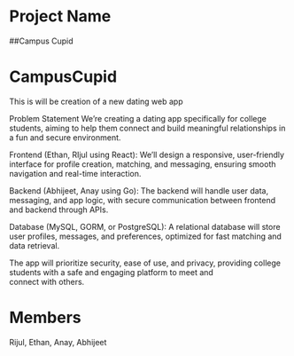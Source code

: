# Project Name
##Campus Cupid

# CampusCupid
This is will be creation of a new dating web app

Problem Statement
We’re creating a dating app specifically for college students, aiming to help them connect and build meaningful relationships in a fun and secure environment.

Frontend (Ethan, RIjul using React):
We’ll design a responsive, user-friendly interface for profile creation, matching, and messaging, ensuring smooth navigation and real-time interaction.

Backend (Abhijeet, Anay using Go):
The backend will handle user data, messaging, and app logic, with secure communication between frontend and backend through APIs.

Database (MySQL, GORM, or PostgreSQL):
A relational database will store user profiles, messages, and preferences, optimized for fast matching and data retrieval.

The app will prioritize security, ease of use, and privacy, providing college students with a safe and engaging platform to meet and connect with others.

# Members
Rijul, Ethan, Anay, Abhijeet
